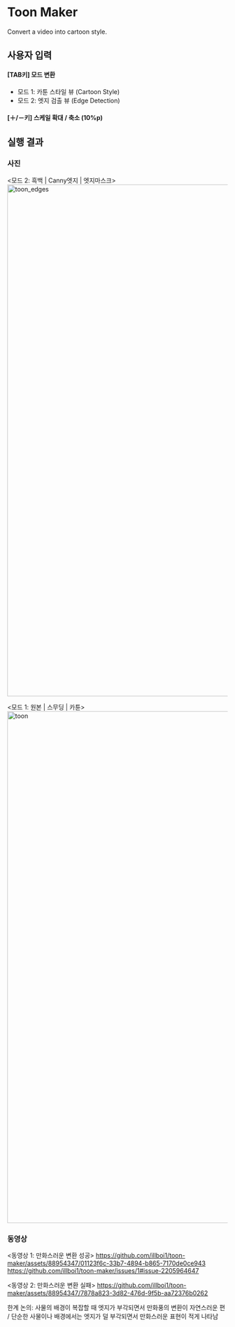 # Toon Maker
Convert a video into cartoon style.


## 사용자 입력

#### [TAB키] 모드 변환
- 모드 1: 카툰 스타일 뷰 (Cartoon Style)
- 모드 2: 엣지 검출 뷰 (Edge Detection)

#### [＋/－키] 스케일 확대 / 축소 (10%p)


## 실행 결과

### 사진

<모드 2: 흑백 | Canny엣지 | 엣지마스크>
<img width="1167" alt="toon_edges" src="https://github.com/illboi1/toon-maker/assets/88954347/8222f69d-dd87-4e9b-a9ee-8a3c81e729b0">

<모드 1: 원본 | 스무딩 | 카툰>
<img width="1167" alt="toon" src="https://github.com/illboi1/toon-maker/assets/88954347/bf0fe7d9-d83b-4cfb-9977-f77e8b5faeb5">


### 동영상

<동영상 1: 만화스러운 변환 성공>
https://github.com/illboi1/toon-maker/assets/88954347/01123f6c-33b7-4894-b865-7170de0ce943
https://github.com/illboi1/toon-maker/issues/1#issue-2205964647

<동영상 2: 만화스러운 변환 실패>
https://github.com/illboi1/toon-maker/assets/88954347/7878a823-3d82-476d-9f5b-aa72376b0262

한계 논의: 사물의 배경이 복잡할 때 엣지가 부각되면서 만화풍의 변환이 자연스러운 편 / 단순한 사물이나 배경에서는 엣지가 덜 부각되면서 만화스러운 표현이 적게 나타남
